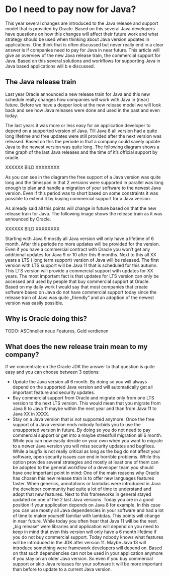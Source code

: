 # Do I need to pay now for Java?
This year several changes are introduced to the Java release and support model that is provided by Oracle. Based on this several Java developers have questions on how this changes will affect their future work and what strategy should be used when thinking about Java version updates in applications. One think that is often discussed but never really end in a clear answer is if companies need to pay for Java in near future. This article will give an overview of the new Java release train, the commercial support for Java. Based on this several solutions and workflows for supporting Java in Java based applications will b e discussed.

## The Java release train
Last year Oracle announced a new release train for Java and this new schedule really changes how companies will work with Java in (near) future. Before we have a deeper look at the new release model we will look back and see how Java releases were done and used in the past and even today. 

The last years it was more or less easy for an application developer to depend on a supported version of Java. Till Java 8 all version had a quite long lifetime and free updates were still provided after the next version was released. Based on this the periode in that a company could savely update Java to the newest version was quite long. The following diagram shows a time graph of the last Java releases and the time of it’s official support by oracle.

XXXXXX BILD XXXXXXXX

As you can see in the diagram the free support of a Java version was quite long and the timespan in that 2 versions were supported in parallel was long enough to plan and handle a migration of your software to the newest Java version. Even if this period was to short based on some constraints it was possible to extend it by buying commercial support for a Java version.

As already said all this points will change in future based on that the new release train for Java. The following image shows the release train as it was announced by Oracle.

XXXXXX BILD XXXXXXXX

Starting with Java 9 mostly all Java version will only have a lifetime of 6 month. After this periode no more updates will be provided for the version. Even if you have a commercial contract with Oracle you won’t get any additional updates for Java 9 or 10 after this 6 months. Next to this all XX years a LTS ( long term support) version of Java will be released. The first version with LTS support will be Java 11 that is scheduled for this autumn. This LTS version will provide a commercial support with updates for XX years. The most important fact is that updates for LTS version can only be accessed and used by people that buy commercial support at Oracle. Based on my daily work I would say that most companies that create software based on Java do not have commercial support today since the release train of Java was quite „friendly“ and an adoption of the newest version was easily possible.

## Why is Oracle doing this?
TODO: ASChneller neue Features, Geld verdienen

## What does the new release train mean to my company?
If we concentrate on the Oracle JDK the answer to that question is quite easy and you can choose between 3 options:
- Update the Java version all 6 month. By doing so you will always depend on the supported Java version and will automatically get all important feature and security updates.
- Buy commercial support from Oracle and migrate only from one LTS version to the next LTS version. This would mean that you migrate from Java 8 to Java 11 maybe within the next year and than from Java 11 to Java XX in XXXX.
- Stay on a Java version that is not supported anymore. Once the free support of a Java version ends nobody forbids you to use the unsupported version in future. By doing so you do not need to pay commercial support or get into a maybe stressfull migration all 6 month. While you can now easily decide on your own when you want to migrate to a newer Java version you will miss security updates and bugfixes. While a bugfix is not really critical as long as the bug do not affect your software, open security issues can end in horrible problems.
While this option provides several strategies and mostly at least one of them can be adopted to the general workflow of a developer team you should have one important point in mind: One of the main reasons why Oracle has chosen this new release train is to offer new languages features faster. When generics, annotations or lambdas were introduced in Java the developer community had quite a lot of time to understand and adopt that new features. Next to this frameworks in general stayed updated on one of the 2 last Java versions. Today you are in a good position if your application depends on Java 8 for example. In this case you can use mostly all Java dependencies in your software and had a lot of time to maker yourself familiar with lambdas. This points will change in near future. While today you often hear that Java 11 will be the next „big release“ were libraries and application will depend on you need to keep in mind that even this version will only have a 6 month lifetime if you do not buy commercial support. Today nobody knows what features will be introduced in the JDK after version 11. Maybe Java 13 will introduce something were framework developers will depend on. Based on that such dependencies can not be used in your application anymore if you stay on an older Java version. So even if you buy commercial support or skip Java releases for your software it will be more important than before to update to a current Java version.
